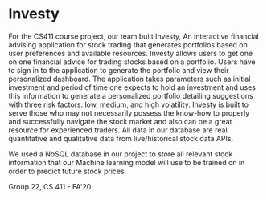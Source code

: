 # Investy
For the CS411 course project, our  team built Investy, An interactive financial advising application for stock trading that generates portfolios based on user preferences and available resources. Investy allows users to get one on one financial advice for trading stocks based on a portfolio. Users have to sign in to the application to generate the portfolio and view their personalized dashboard. The application takes parameters such as initial investment and period of time one expects to hold an investment and uses this information to generate a personalized portfolio detailing suggestions with three risk factors: low, medium, and high volatility. Investy is built to serve those who may not necessarily possess the know-how to properly and successfully navigate the stock market and  also can be a great resource for experienced traders. All data in our  database are real quantitative and qualitative data from live/historical stock data APIs.

We used a NoSQL database in our project to store all relevant stock information that our Machine learning model will use to be trained on in order to predict future stock prices.

Group 22, CS 411 - FA'20
